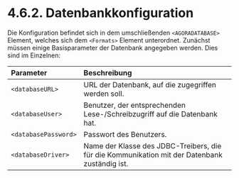# 4.6.2. Datenbankkonfiguration

Die Konfiguration befindet sich in dem umschließenden `<AGORADATABASE>` Element, welches sich dem `<Formats>` Element unterordnet. Zunächst müssen einige Basisparameter der Datenbank angegeben werden. Dies sind im Einzelnen:

| Parameter | Beschreibung |
| :--- | :--- |
| `<databaseURL>` | URL der Datenbank, auf die zugegriffen werden soll. |
| `<databaseUser>` | Benutzer, der entsprechenden Lese-/Schreibzugriff auf die Datenbank hat. |
| `<databasePassword>` | Passwort des Benutzers. |
| `<databaseDriver>` | Name der Klasse des JDBC-Treibers, die für die Kommunikation mit der Datenbank zuständig ist. |



